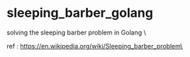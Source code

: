 # sleeping_barber_golang
solving the sleeping barber problem in Golang \

ref : https://en.wikipedia.org/wiki/Sleeping_barber_problem\

